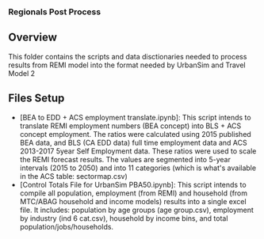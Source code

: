 ### Regionals Post Process

## Overview
This folder contains the scripts and data disctionaries needed to process results from REMI model into the format needed by UrbanSim and Travel Model 2

## Files Setup
* [BEA to EDD + ACS employment translate.ipynb]: This script intends to translate REMI employment numbers (BEA concept) into BLS + ACS concept employment. The ratios were calculated using 2015 published BEA data, and BLS (CA EDD data) full time employment data and ACS 2013-2017 5year Self Employment data. These ratios were used to scale the REMI forecast results. The values are segmented into 5-year intervals (2015 to 2050) and into 11 categories (which is what's available in the ACS table: sectormap.csv)
* [Control Totals File for UrbanSim PBA50.ipynb]: This script intends to compile all population, employment (from REMI) and household (from MTC/ABAG household and income models) results into a single excel file. It includes: population by age groups (age group.csv), employment by industry (ind 6 cat.csv), household by income bins, and total population/jobs/households.

